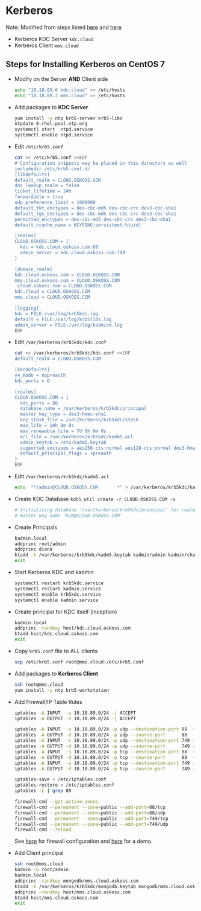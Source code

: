 # Kerberos

Note: Modified from steps listed [here](https://gist.github.com/ashrithr/4767927948eca70845db) and [here](https://www.centos.org/docs/5/html/5.1/Deployment_Guide/s1-kerberos-server.html)

- Kerberos KDC Server `kdc.cloud`
- Kerberos Client `mms.cloud`

## Steps for Installing Kerberos on CentOS 7

- Modify on the Server __AND__ Client side

  ```bash
  echo "10.18.89.6 kdc.cloud" >> /etc/hosts
  echo "10.18.89.2 mms.cloud" >> /etc/hosts
  ```
- Add packages to __KDC Server__

  ```bash
  yum install -y ntp krb5-server krb5-libs
  ntpdate 0.rhel.pool.ntp.org
  systemctl start  ntpd.service
  systemctl enable ntpd.service
  ```

- Edit `/etc/krb5.conf`

  ```bash
  cat >> /etc/krb5.conf <<EOF
  # Configuration snippets may be placed in this directory as well
  includedir /etc/krb5.conf.d/
  [libdefaults]
  default_realm = CLOUD.OSKOSS.COM
  dns_lookup_realm = false
  ticket_lifetime = 24h
  forwardable = true
  udp_preference_limit = 1000000
  default_tkt_enctypes = des-cbc-md5 des-cbc-crc des3-cbc-sha1
  default_tgs_enctypes = des-cbc-md5 des-cbc-crc des3-cbc-sha1
  permitted_enctypes = des-cbc-md5 des-cbc-crc des3-cbc-sha1
  default_ccache_name = KEYRING:persistent:%{uid}

  [realms]
  CLOUD.OSKOSS.COM = {
    kdc = kdc.cloud.oskoss.com:88
    admin_server = kdc.cloud.oskoss.com:749
  }

  [domain_realm]
  kdc.cloud.oskoss.com = CLOUD.OSKOSS.COM
  mms.cloud.oskoss.com = CLOUD.OSKOSS.COM
  .cloud.oskoss.com = CLOUD.OSKOSS.COM
  kdc.cloud = CLOUD.OSKOSS.COM
  mms.cloud = CLOUD.OSKOSS.COM

  [logging]
  kdc = FILE:/var/log/krb5kdc.log
  default = FILE:/var/log/krb5libs.log
  admin_server = FILE:/var/log/kadmind.log
  EOF
  ```

- Edit `/var/kerberos/krb5kdc/kdc.conf`

  ```bash
  cat >> /var/kerberos/krb5kdc/kdc.conf <<EOF
  default_realm = CLOUD.OSKOSS.COM

  [kdcdefaults]
  v4_mode = nopreauth
  kdc_ports = 0

  [realms]
  CLOUD.OSKOSS.COM = {
    kdc_ports = 88
    database_name = /var/kerberos/krb5kdc/principal
    master_key_type = des3-hmac-sha1
    key_stash_file = /var/kerberos/krb5kdc/stash
    max_life = 10h 0m 0s
    max_renewable_life = 7d 0h 0m 0s
    acl_file = /var/kerberos/krb5kdc/kadm5.acl
    admin_keytab = /etc/kadm5.keytab
    supported_enctypes = aes256-cts:normal aes128-cts:normal des3-hmac-sha1:normal arcfour-hmac:normal camellia256-cts:normal camellia128-cts:normal des-hmac-sha1:normal des-cbc-md5:normal des-cbc-crc:normal
    default_principal_flags = +preauth
  }
  EOF
  ```

- Edit `/var/kerberos/krb5kdc/kadm5.acl`

  ```bash
  echo  "*/admin@CLOUD.OSKOSS.COM	    *" > /var/kerberos/krb5kdc/kadm5.acl
  ```

- Create KDC Database
  `kdb5_util create -r CLOUD.OSKOSS.COM -s`

  ```bash
  # Initializing database '/var/kerberos/krb5kdc/principal' for realm 'CLOUD.OSKOSS.COM',
  # master key name 'K/M@CLOUD.OSKOSS.COM'
  ```

- Create Principals

  ```bash
  kadmin.local
  addprinc root/admin
  addprinc diana
  ktadd -k /var/kerberos/krb5kdc/kadm5.keytab kadmin/admin kadmin/changepw
  exit
  ```

- Start Kerberos KDC and kadmin

  ```bash
  systemctl restart krb5kdc.service
  systemctl restart kadmin.service
  systemctl enable krb5kdc.service
  systemctl enable kadmin.service
  ```

- Create principal for KDC itself (inception)

  ```bash
  kadmin.local
  addprinc -randkey host/kdc.cloud.oskoss.com
  ktadd host/kdc.cloud.oskoss.com
  exit
  ```

- Copy `krb5.conf` file to ALL clients

  ```bash
  scp /etc/krb5.conf root@mms.cloud:/etc/krb5.conf
  ```

- Add packages to __Kerberos Client__

  ```bash
  ssh root@mms.cloud
  yum install -y ntp krb5-workstation
  ```

- Add Firewall/IP Table Rules

  ```bash
  iptables -A INPUT  -s 10.18.89.0/24 -j ACCEPT
  iptables -A OUTPUT -s 10.18.89.0/24 -j ACCEPT

  iptables -A INPUT  -s 10.18.89.0/24 -p udp --destination-port 88  -j ACCEPT -m comment --comment "kerberos"
  iptables -A OUTPUT -d 10.18.89.0/24 -p udp --source-port      88  -j ACCEPT -m comment --comment "kerberos"
  iptables -A INPUT  -s 10.18.89.0/24 -p udp --destination-port 749 -j ACCEPT -m comment --comment "kerberos"
  iptables -A OUTPUT -d 10.18.89.0/24 -p udp --source-port      749 -j ACCEPT -m comment --comment "kerberos"
  iptables -A INPUT  -s 10.18.89.0/24 -p tcp --destination-port 88  -j ACCEPT -m comment --comment "kerberos"
  iptables -A OUTPUT -d 10.18.89.0/24 -p tcp --source-port      88  -j ACCEPT -m comment --comment "kerberos"
  iptables -A INPUT  -s 10.18.89.0/24 -p tcp --destination-port 749 -j ACCEPT -m comment --comment "kerberos"
  iptables -A OUTPUT -d 10.18.89.0/24 -p tcp --source-port      749 -j ACCEPT -m comment --comment "kerberos"

  iptables-save > /etc/iptables.conf
  iptables-restore < /etc/iptables.conf
  iptables -L | grep 89

  firewall-cmd --get-active-zones
  firewall-cmd --permanent --zone=public --add-port=88/tcp
  firewall-cmd --permanent --zone=public --add-port=88/udp
  firewall-cmd --permanent --zone=public --add-port=749/tcp
  firewall-cmd --permanent --zone=public --add-port=749/udp
  firewall-cmd --reload
  ```

  See [here](https://web.mit.edu/kerberos/krb5-1.4/krb5-1.4.4/doc/krb5-admin/Configuring-Your-Firewall-to-Work-With-Kerberos-V5.html) for firewall configuration and [here](https://www.certdepot.net/rhel7-configure-kerberos-kdc/) for a demo.
- Add Client principal

  ```bash
  ssh root@mms.cloud
  kadmin -p root/admin
  kadmin.local
  addprinc -randkey mongodb/mms.cloud.oskoss.com
  ktadd -k /var/kerberos/krb5kdc/mongodb.keytab mongodb/mms.cloud.oskoss.com
  addprinc -randkey host/mms.cloud.oskoss.com
  ktadd host/mms.cloud.oskoss.com
  exit
  ```

<!-- KRB5_TRACE=/dev/stdout kinit admin
__TODO__
TRY:
. In case you are using MIT one - set KRB5_CONFIG env var to point to your krb5 configuration file
An ICMP type 3 packet needed to be received from the gateway for the krb5 transaction to continue.
So any ip based filter has to allow incoming udp packets with arbitrary client port numbers.
 //yum install krb5-pkinit-openssl
 default = FILE:/var/log/krb5libs.log
 kdc = FILE:/var/log/krb5kdc.log
 admin_server = FILE:/var/log/kadmind.log
echo "10.18.89.6 kdc.cloud" >> /etc/hosts
echo "10.18.89.9 mms-ix.cloud" >> /etc/hosts
cat /etc/hosts
yum install -y krb5-workstation krb5-libs krb5-auth-dialog
kadmin -p root/admin
kadmin:  addpinc --randkey host/mms-ix.cloud
kadmin:  ktadd host/mms-ix.cloud
kinit -k host/fqdn@CLOUD -->